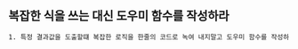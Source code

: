 ## 복잡한 식을 쓰는 대신 도우미 함수를 작성하라

```bash
1. 특정 결과값을 도출할떄 복잡한 로직을 한줄의 코드로 녹여 내지말고 도우미 함수를 작성하여 가독성을 높이자.
```